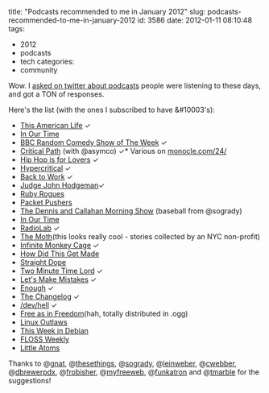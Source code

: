 title: "Podcasts recommended to me in January 2012"
slug: podcasts-recommended-to-me-in-january-2012
id: 3586
date: 2012-01-11 08:10:48
tags: 
- 2012
- podcasts
- tech
categories: 
- community

Wow. I [asked on twitter about podcasts](https://twitter.com/#!/selenamarie/status/156957033998991360) people were listening to these days, and got a TON of responses. 

Here's the list (with the ones I subscribed to have &#10003's): 
<!--more-->

*   [This American Life](http://www.thisamericanlife.org/podcast) &#10003;
*   [In Our Time](http://www.bbc.co.uk/radio4/features/in-our-time/)
*   [BBC Random Comedy Show of The Week](http://www.bbc.co.uk/radio4extra/features/comedy-club/) &#10003;
*   [Critical Path](http://wiki.5by5.tv/wiki/The_Critical_Path) (with @asymco)  &#10003;*   Various on [monocle.com/24/](http://monocle.com/24/)
*   [Hip Hop is for Lovers](http://hiphopis4lovers.podomatic.com/)   &#10003;
*   [Hypercritical](http://5by5.tv/hypercritical) &#10003;
*   [Back to Work](http://5by5.tv/b2w) &#10003;
*   [Judge John Hodgeman](http://www.maximumfun.org/shows/judge-john-hodgma)&#10003;
*   [Ruby Rogues](http://rubyrogues.com/)
*   [Packet Pushers](http://feeds.packetpushers.net/packetpusherspodcast)
*   [The Dennis and Callahan Morning Show](http://www.weei.com/shows/dennis-callahan/home) (baseball from @sogrady)
*   [In Our Time](http://www.bbc.co.uk/radio4/features/in-our-time/)
*   [RadioLab](http://www.bbc.co.uk/radio4/features/in-our-time/) &#10003;
*   [The Moth](http://themoth.org/)(this looks really cool - stories collected by an NYC non-profit)
*   [Infinite Monkey Cage](http://www.bbc.co.uk/programmes/b00snr0w) &#10003;
*   [How Did This Get Made](http://www.earwolf.com/show/how-did-this-get-made/)
*   [Straight Dope](http://www.straightdope.com/podcast.html)
*   [Two Minute Time Lord](http://twominutetimelord.com/) &#10003;
*   [Let's Make Mistakes](http://5by5.tv/mistakes) &#10003;
*   [Enough](http://minimalmac.com/enough) &#10003;
*   [The Changelog](http://thechangelog.com/) &#10003;
*   [/dev/hell](http://devhell.info/) &#10003;
*   [Free as in Freedom](http://www.softwarefreedom.org/podcast/)(hah, totally distributed in .ogg)
*   [Linux Outlaws](http://linuxoutlaws.com/)
*   [This Week in Debian](http://wiki.debian.org/ThisWeekInDebian)
*   [FLOSS Weekly](http://twit.tv/show/floss-weekly)
*   [Little Atoms](http://littleatoms.com/)

Thanks to @[gnat](http://twitter.com/gnat), @[thesethings](http://twitter.com/thesethings), @[sogrady](http://twitter.com/sogrady), @[leinweber](http://twitter.com/leinweber), @[cwebber](http://twitter.com/cwebber), @[dbrewerpdx](http://twitter.com/dbrewerpdx), @[frobisher](http://twitter.com/frobisher), @[myfreeweb](http://twitter.com/myfreeweb), @[funkatron](http://twitter.com/funkatron) and @[tmarble](http://twitter.com/tmarble) for the suggestions!
